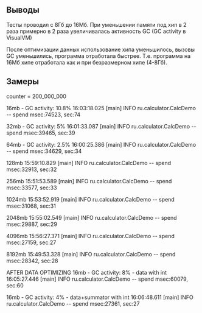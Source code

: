 ## Выводы
Тесты проводил с 8Гб до 16Мб. При уменьшении памяти под хип в 2 раза примерно в 2 раза
увеличивалась активность GC (GC activity в VisualVM)

После оптимизации данных использование хипа уменьшилось, вызовы GC уменьшились, программа отработала быстрее.
Т.е. программа на 16Мб хипе отработала как и при безразмерном хипе (4-8Гб).

## Замеры

counter = 200_000_000

16mb - GC activity: 10.8%
16:03:18.025 [main] INFO ru.calculator.CalcDemo -- spend msec:74523, sec:74

32mb - GC activity: 5%
16:01:33.087 [main] INFO ru.calculator.CalcDemo -- spend msec:39465, sec:39

64mb - GC activity: 2.5%
16:00:25.386 [main] INFO ru.calculator.CalcDemo -- spend msec:34629, sec:34

128mb
15:59:10.829 [main] INFO ru.calculator.CalcDemo -- spend msec:32913, sec:32

256mb
15:51:53.589 [main] INFO ru.calculator.CalcDemo -- spend msec:33577, sec:33

1024mb
15:53:52.919 [main] INFO ru.calculator.CalcDemo -- spend msec:31068, sec:31

2048mb
15:55:02.549 [main] INFO ru.calculator.CalcDemo -- spend msec:29887, sec:29

4096mb
15:56:27.371 [main] INFO ru.calculator.CalcDemo -- spend msec:27159, sec:27

8192mb
15:49:53.328 [main] INFO ru.calculator.CalcDemo -- spend msec:28342, sec:28

AFTER DATA OPTIMIZING
16mb - GC activity: 8% - data with int
16:05:27.446 [main] INFO ru.calculator.CalcDemo -- spend msec:60079, sec:60

16mb - GC activity: 4% - data+summator with int
16:06:48.611 [main] INFO ru.calculator.CalcDemo -- spend msec:27361, sec:27

